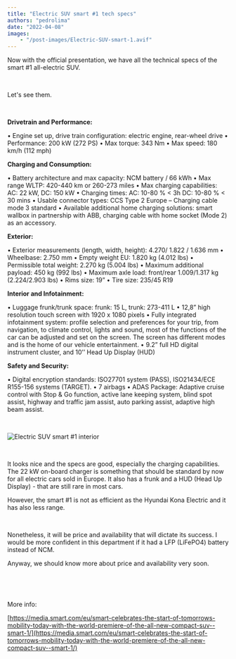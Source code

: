 ```yaml
---
title: "Electric SUV smart #1 tech specs"
authors: "pedrolima"
date: "2022-04-08"
images: 
    - "/post-images/Electric-SUV-smart-1.avif"
---
```


Now with the official presentation, we have all the technical specs of the smart #1 all-electric SUV.

 

Let's see them.

 

**Drivetrain and Performance:**

• Engine set up, drive train configuration: electric engine, rear-wheel drive • Performance: 200 kW (272 PS) • Max torque: 343 Nm • Max speed: 180 km/h (112 mph)

**Charging and Consumption:**

• Battery architecture and max capacity: NCM battery / 66 kWh • Max range WLTP: 420-440 km or 260-273 miles • Max charging capabilities: AC: 22 kW, DC: 150 kW • Charging times: AC: 10-80 % < 3h DC: 10-80 % < 30 mins • Usable connector types: CCS Type 2 Europe – Charging cable mode 3 standard • Available additional home charging solutions: smart wallbox in partnership with ABB, charging cable with home socket (Mode 2) as an accessory.

**Exterior:**

• Exterior measurements (length, width, height): 4.270/ 1.822 / 1.636 mm • Wheelbase: 2.750 mm • Empty weight EU: 1.820 kg (4.012 lbs) • Permissible total weight: 2.270 kg (5.004 lbs) • Maximum additional payload: 450 kg (992 lbs) • Maximum axle load: front/rear 1.009/1.317 kg (2.224/2.903 lbs) • Rims size: 19” • Tire size: 235/45 R19

**Interior and Infotainment:**

• Luggage frunk/trunk space: frunk: 15 L, trunk: 273-411 L • 12,8” high resolution touch screen with 1920 x 1080 pixels • Fully integrated infotainment system: profile selection and preferences for your trip, from navigation, to climate control, lights and sound, most of the functions of the car can be adjusted and set on the screen. The screen has different modes and is the home of our vehicle entertainment. • 9.2” full HD digital instrument cluster, and 10’’ Head Up Display (HUD)

**Safety and Security:**

• Digital encryption standards: ISO27701 system (PASS), ISO21434/ECE R155-156 systems (TARGET). • 7 airbags • ADAS Package: Adaptive cruise control with Stop & Go function, active lane keeping system, blind spot assist, highway and traffic jam assist, auto parking assist, adaptive high beam assist.

 

![Electric SUV smart #1 interior](post-images/Electric-SUV-smart-1-interior.avif)

 

It looks nice and the specs are good, especially the charging capabilities. The 22 kW on-board charger is something that should be standard by now for all electric cars sold in Europe. It also has a frunk and a HUD (Head Up Display) - that are still rare in most cars.

However, the smart #1 is not as efficient as the Hyundai Kona Electric and it has also less range.

 

Nonetheless, it will be price and availability that will dictate its success. I would be more confident in this department if it had a LFP (LiFePO4) battery instead of NCM.

Anyway, we should know more about price and availability very soon.

 

 

More info:

[https://media.smart.com/eu/smart-celebrates-the-start-of-tomorrows-mobility-today-with-the-world-premiere-of-the-all-new-compact-suv--smart-1/](https://media.smart.com/eu/smart-celebrates-the-start-of-tomorrows-mobility-today-with-the-world-premiere-of-the-all-new-compact-suv--smart-1/)
